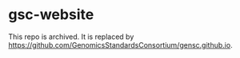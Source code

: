 # gsc-website
This repo is archived. It is replaced by https://github.com/GenomicsStandardsConsortium/gensc.github.io.
